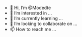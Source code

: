 - 👋 Hi, I’m @Modedte
- 👀 I’m interested in ...
- 🌱 I’m currently learning ...
- 💞️ I’m looking to collaborate on ...
- 📫 How to reach me ...

<!---
Modedte/Modedte is a ✨ special ✨ repository because its `README.md` (this file) appears on your GitHub profile.
You can click the Preview link to take a look at your changes.
--->
